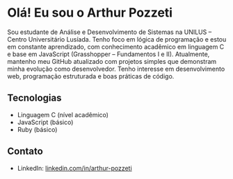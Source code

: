 # Olá! Eu sou o Arthur Pozzeti
Sou estudante de Análise e Desenvolvimento de Sistemas na UNILUS – Centro Universitário Lusíada. Tenho foco em lógica de programação e estou em constante aprendizado, com conhecimento acadêmico em linguagem C e base em JavaScript (Grasshopper – Fundamentos I e II).
Atualmente, mantenho meu GitHub atualizado com projetos simples que demonstram minha evolução como desenvolvedor. Tenho interesse em desenvolvimento web, programação estruturada e boas práticas de código.

## Tecnologias
- Linguagem C (nível acadêmico)
- JavaScript (básico)
- Ruby (básico)

## Contato
- LinkedIn: [linkedin.com/in/arthur-pozzeti](https://www.linkedin.com/in/arthur-pozzeti)
